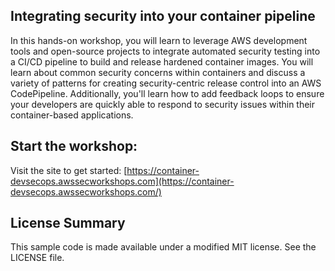 ## Integrating security into your container pipeline

In this hands-on workshop, you will learn to leverage AWS development tools and open-source projects to integrate automated security testing into a CI/CD pipeline to build and release hardened container images.  You will learn about common security concerns within containers and discuss a variety of patterns for creating security-centric release control into an AWS CodePipeline.  Additionally, you'll learn how to add feedback loops to ensure your developers are quickly able to respond to security issues within their container-based applications.

## Start the workshop:

Visit the site to get started: [https://container-devsecops.awssecworkshops.com](https://container-devsecops.awssecworkshops.com/)

## License Summary

This sample code is made available under a modified MIT license. See the LICENSE file.
